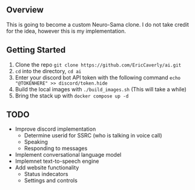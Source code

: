 ## Overview
This is going to become a custom Neuro-Sama clone. I do not take credit for the idea, however this is my implementation.

## Getting Started
1. Clone the repo `git clone https://github.com/EricCaverly/ai.git`
2. `cd` into the directory, `cd ai`
3. Enter your discord bot API token with the following command `echo "@TOKENHERE" >> discord/token.hide`
4. Build the local images with `./build_images.sh` (This will take a while)
5. Bring the stack up with `docker compose up -d`

## TODO

- Improve discord  implementation
    - Determine userid for SSRC (who is talking in voice call)
    - Speaking
    - Responding to messages
- Implement conversational language model
- Implemnet text-to-speech engine
- Add website functionality
    - Status indecators
    - Settings and controls